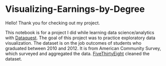 # Visualizing-Earnings-by-Degree

Hello! Thank you for checking out my project.

This notebook is for a project I did while learning data science/analytics with <a href='https://www.dataquest.io'>Dataquest</a>. The goal of this project was to practice exploratory data visualization. The dataset is on the job outcomes of students who graduated between 2010 and 2012. It is from American Community Survey, which surveyed and aggregated the data. <a href='https://github.com/fivethirtyeight'>FiveThirtyEight</a> cleaned the dataset.

